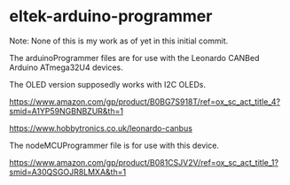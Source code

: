 # eltek-arduino-programmer

Note: None of this is my work as of yet in this initial commit.

The arduinoProgrammer files are for use with the Leonardo CANBed Arduino ATmega32U4 devices.

The OLED version supposedly works with I2C OLEDs.

https://www.amazon.com/gp/product/B0BG7S918T/ref=ox_sc_act_title_4?smid=A1YP59NGBNBZUR&th=1

https://www.hobbytronics.co.uk/leonardo-canbus


The nodeMCUProgrammer file is for use with this device.

https://www.amazon.com/gp/product/B081CSJV2V/ref=ox_sc_act_title_1?smid=A30QSGOJR8LMXA&th=1
